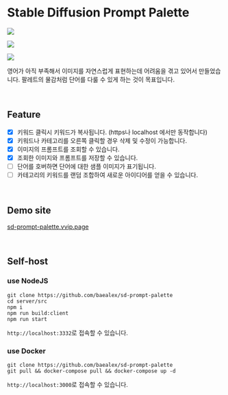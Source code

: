 # Stable Diffusion Prompt Palette

![](https://github.com/baealex/sd-prompt-palette/assets/35596687/f01405bd-e4ee-4f7b-b735-04b33b087cac)

![](https://github.com/baealex/sd-prompt-palette/assets/35596687/2be0a507-64b0-4845-ac11-f4fcbd65cd6c)

![](https://github.com/baealex/sd-prompt-palette/assets/35596687/6504fc38-18c8-47b0-9259-447ad0a4df7b)


영어가 아직 부족해서 이미지를 자연스럽게 표현하는데 어려움을 겪고 있어서 만들었습니다. 팔레트의 물감처럼 단어를 다룰 수 있게 하는 것이 목표입니다.

<br>

## Feature

- [x] 키워드 클릭시 키워드가 복사됩니다. (https나 localhost 에서만 동작합니다)
- [x] 키워드나 카테고리를 오른쪽 클릭할 경우 삭제 및 수정이 가능합니다.
- [x] 이미지의 프롬프트를 조회할 수 있습니다.
- [x] 조회한 이미지와 프롬프트를 저장할 수 있습니다.
- [ ] 단어를 호버하면 단어에 대한 샘플 이미지가 표기됩니다.
- [ ] 카테고리의 키워드를 랜덤 조합하여 새로운 아이디어를 얻을 수 있습니다.

<br>

## Demo site

[sd-prompt-palette.vvip.page](https://sd-prompt-palette.vvip.page/)

<br>

## Self-host

### use NodeJS

```
git clone https://github.com/baealex/sd-prompt-palette
cd server/src
npm i
npm run build:client
npm run start
```

`http://localhost:3332`로 접속할 수 있습니다.

### use Docker

```
git clone https://github.com/baealex/sd-prompt-palette
git pull && docker-compose pull && docker-compose up -d
```

`http://localhost:3000`로 접속할 수 있습니다.

